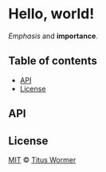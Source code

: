 # Hello, world!

_Emphasis_ and **importance**.

## Table of contents

- [API](#api)
- [License](#license)

## API

## License

[MIT](license) © [Titus Wormer](https://wooorm.com)
